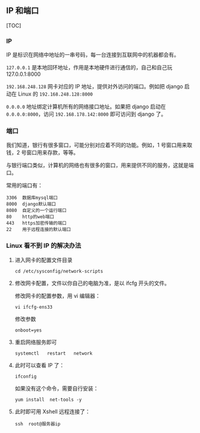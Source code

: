 ## IP 和端口

[TOC]

### IP

IP 是标识在网络中地址的一串号码，每一台连接到互联网中的机器都会有。

`127.0.0.1` 是本地回环地址，作用是本地硬件进行通信的，自己和自己玩  127.0.0.1:8000 

`192.168.248.128` 网卡对应的 IP 地址，提供对外访问的端口。例如把 django 启动在 Linux 的  `192.168.248.128:8000`

`0.0.0.0` 地址绑定计算机所有的网络接口地址。如果把 django 启动在 `0.0.0.0:8000`，访问 `192.168.178.142:8000` 即可访问到 django 了。

### 端口

我们知道，银行有很多窗口，可能分别对应着不同的功能。例如，1 号窗口用来取钱，2 号窗口用来存款，等等。

与银行端口类似，计算机的网络也有很多的窗口，用来提供不同的服务，这就是端口。

常用的端口有：

```
3306  数据库mysql端口
8000  django默认端口
8080  自定义的一个运行端口
80    http的web端口	
443   https加密传输的端口
22    用于远程连接的默认端口
```

### Linux 看不到 IP 的解决办法

1. 进入网卡的配置文件目录

   ```shell
   cd /etc/sysconfig/network-scripts
   ```

2. 修改网卡配置，文件以你自己的电脑为准，是以 ifcfg 开头的文件。

   修改网卡的配置参数，用 vi 编辑器：

   ```shell
   vi ifcfg-ens33
   ```

   修改参数

   ```shell
   onboot=yes
   ```

3. 重启网络服务即可

   ```shell
   systemctl   restart   network
   ```

4. 此时可以查看 IP 了：

   ```shell
   ifconfig
   ```

   如果没有这个命令，需要自行安装：

   ```shell
   yum install  net-tools -y
   ```

5. 此时即可用 Xshell 远程连接了：

   ```shell
   ssh  root@服务器ip
   ```
